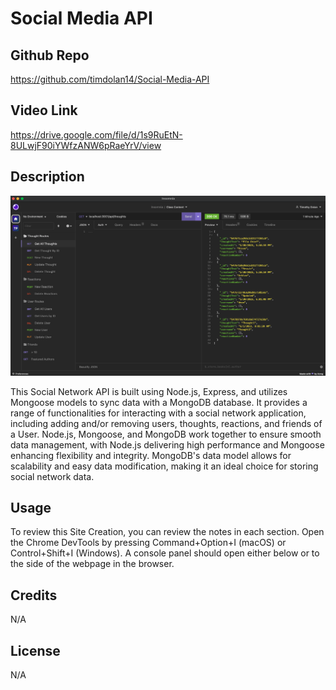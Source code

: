 # Social Media API

## Github Repo
https://github.com/timdolan14/Social-Media-API

## Video Link
https://drive.google.com/file/d/1s9RuEtN-8ULwjF90iYWfzANW6pRaeYrV/view

## Description
![SC](./photos/SC.png)

This Social Network API is built using Node.js, Express, and utilizes Mongoose models to sync data with a MongoDB database. It provides a range of functionalities for interacting with a social network application, including adding and/or removing users, thoughts, reactions, and friends of a User. Node.js, Mongoose, and MongoDB work together to ensure smooth data management, with Node.js delivering high performance and Mongoose enhancing flexibility and integrity. MongoDB's data model allows for scalability and easy data modification, making it an ideal choice for storing social network data.

## Usage
To review this Site Creation, you can review the notes in each section. Open the Chrome DevTools by pressing Command+Option+I (macOS) or Control+Shift+I (Windows). A console panel should open either below or to the side of the webpage in the browser.

## Credits
N/A

## License
N/A